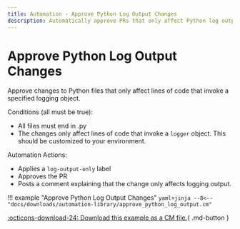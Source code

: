 ```yaml
---
title: Automation - Approve Python Log Output Changes
description: Automatically approve PRs that only affect Python log output.
---
```

# Approve Python Log Output Changes

Approve changes to Python files that only affect lines of code that invoke a specified logging object.

Conditions (all must be true):

* All files must end in .py
* The changes only affect lines of code that invoke a `logger` object. This should be customized to your environment.

Automation Actions:

* Applies a `log-output-only` label
* Approves the PR
* Posts a comment explaining that the change only affects logging output.

!!! example "Approve Python Log Output Changes"
    ```yaml+jinja
    --8<-- "docs/downloads/automation-library/approve_python_log_output.cm"
    ```
    <div class="result" markdown>
      <span>
      [:octicons-download-24: Download this example as a CM file.](/downloads/automation-library/approve_python_log_output.cm){ .md-button }
      </span>
    </div>